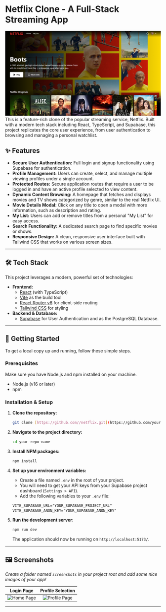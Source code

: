 # Netflix Clone - A Full-Stack Streaming App

![Netflix Clone Browse Page](./netflix.png) This is a feature-rich clone of the popular streaming service, Netflix. Built with a modern tech stack including React, TypeScript, and Supabase, this project replicates the core user experience, from user authentication to browsing and managing a personal watchlist.



## ✨ Features

* **Secure User Authentication:** Full login and signup functionality using Supabase for authentication.
* **Profile Management:** Users can create, select, and manage multiple viewing profiles under a single account.
* **Protected Routes:** Secure application routes that require a user to be logged in and have an active profile selected to view content.
* **Dynamic Content Browsing:** A homepage that fetches and displays movies and TV shows categorized by genre, similar to the real Netflix UI.
* **Movie Details Modal:** Click on any title to open a modal with more information, such as description and rating.
* **My List:** Users can add or remove titles from a personal "My List" for easy access.
* **Search Functionality:** A dedicated search page to find specific movies or shows.
* **Responsive Design:** A clean, responsive user interface built with Tailwind CSS that works on various screen sizes.

---

## 🛠️ Tech Stack

This project leverages a modern, powerful set of technologies:

* **Frontend:**
    * [React](https://reactjs.org/) (with TypeScript)
    * [Vite](https://vitejs.dev/) as the build tool
    * [React Router v6](https://reactrouter.com/) for client-side routing
    * [Tailwind CSS](https://tailwindcss.com/) for styling
* **Backend & Database:**
    * [Supabase](https://supabase.io/) for User Authentication and as the PostgreSQL Database.

---

## 🚀 Getting Started

To get a local copy up and running, follow these simple steps.

### Prerequisites

Make sure you have Node.js and npm installed on your machine.
* Node.js (v16 or later)
* npm

### Installation & Setup

1.  **Clone the repository:**
    ```sh
    git clone [https://github.com//netflix.git](https://github.com/your-username/your-repo-name.git)
    ```

2.  **Navigate to the project directory:**
    ```sh
    cd your-repo-name
    ```

3.  **Install NPM packages:**
    ```sh
    npm install
    ```

4.  **Set up your environment variables:**
    * Create a file named `.env` in the root of your project.
    * You will need to get your API keys from your Supabase project dashboard (`Settings > API`).
    * Add the following variables to your `.env` file:

    ```
    VITE_SUPABASE_URL="YOUR_SUPABASE_PROJECT_URL"
    VITE_SUPABASE_ANON_KEY="YOUR_SUPABASE_ANON_KEY"
    ```

5.  **Run the development server:**
    ```sh
    npm run dev
    ```
    The application should now be running on `http://localhost:5173/`.

---

## 🖼️ Screenshots

*Create a folder named `screenshots` in your project root and add some nice images of your app!*

| Login Page | Profile Selection |
| :---: | :---: |
| ![Home Page](./screenshots/login-page.png) | ![Profile Page](./screenshots/profiles-page.png) |

---
